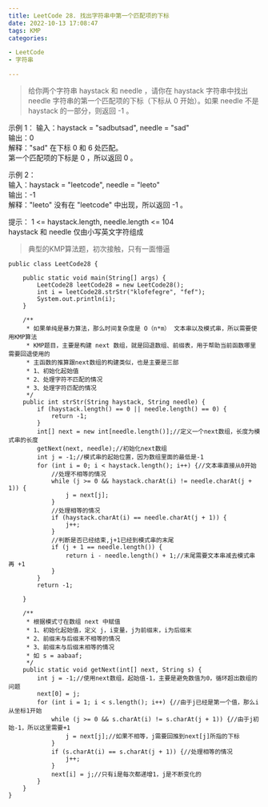 ```yaml
---
title: LeetCode 28. 找出字符串中第一个匹配项的下标
date: 2022-10-13 17:08:47
tags: KMP
categories:

- LeetCode
- 字符串

---
```


> 给你两个字符串 haystack 和 needle ，请你在 haystack 字符串中找出 needle 字符串的第一个匹配项的下标（下标从 0 开始）。如果 needle 不是 haystack 的一部分，则返回 -1 。
<!--more-->

示例 1：
输入：haystack = "sadbutsad", needle = "sad"  
输出：0  
解释："sad" 在下标 0 和 6 处匹配。  
第一个匹配项的下标是 0 ，所以返回 0 。  

示例 2：  
输入：haystack = "leetcode", needle = "leeto"  
输出：-1  
解释："leeto" 没有在 "leetcode" 中出现，所以返回 -1 。  


提示：
1 <= haystack.length, needle.length <= 104  
haystack 和 needle 仅由小写英文字符组成  


> 典型的KMP算法题，初次接触，只有一面懵逼

```
public class LeetCode28 {

    public static void main(String[] args) {
        LeetCode28 leetCode28 = new LeetCode28();
        int i = leetCode28.strStr("klofefegre", "fef");
        System.out.println(i);
    }

    /**
     * 如果单纯是暴力算法，那么时间复杂度是 O（n*m） 文本串以及模式串，所以需要使用KMP算法
     * KMP题目，主要是构建 next 数组，就是回退数组、前缀表，用于帮助当前函数哪里需要回退使用的
     * 主函数的推算跟next数组的构建类似，也是主要是三部
     * 1、初始化起始值
     * 2、处理字符不匹配的情况
     * 3、处理字符匹配的情况
     */
    public int strStr(String haystack, String needle) {
        if (haystack.length() == 0 || needle.length() == 0) {
            return -1;
        }
        int[] next = new int[needle.length()];//定义一个next数组，长度为模式串的长度
        getNext(next, needle);//初始化next数组
        int j = -1;//模式串的起始位置，因为数组里面的最低是-1
        for (int i = 0; i < haystack.length(); i++) {//文本串直接从0开始
            //处理不相等的情况
            while (j >= 0 && haystack.charAt(i) != needle.charAt(j + 1)) {
                j = next[j];
            }
            //处理相等的情况
            if (haystack.charAt(i) == needle.charAt(j + 1)) {
                j++;
            }
            //判断是否已经结束,j+1已经到模式串的末尾
            if (j + 1 == needle.length()) {
                return i - needle.length() + 1;//末尾需要文本串减去模式串 再 +1
            }
        }
        return -1;

    }

    /**
     * 根据模式寸在数组 next 中赋值
     * 1、初始化起始值，定义 j，i变量，j为前缀末，i为后缀末
     * 2、前缀末与后缀末不相等的情况
     * 3、前缀末与后缀末相等的情况
     * 如 s = aabaaf;
     */
    public static void getNext(int[] next, String s) {
        int j = -1;//使用next数组，起始值-1，主要是避免数值为0，循环超出数组的问题
        next[0] = j;
        for (int i = 1; i < s.length(); i++) {//由于j已经是第一个值，那么i从坐标1开始
            while (j >= 0 && s.charAt(i) != s.charAt(j + 1)) {//由于j初始-1，所以这里需要+1
                j = next[j];//如果不相等，j需要回推到next[j]所指的下标
            }
            if (s.charAt(i) == s.charAt(j + 1)) {//处理相等的情况
                j++;
            }
            next[i] = j;//只有i是每次都递增1，j是不断变化的
        }
    }
}

```

